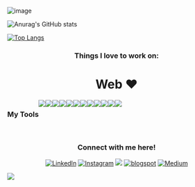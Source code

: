 <!-- ## Hi there <img src="https://raw.githubusercontent.com/ABSphreak/ABSphreak/master/gifs/Hi.gif" width="30px">, I am Aryan Shinde, A web dev
 -->
<!--
**AryanShinde/AryanShinde** is a ✨ _special_ ✨ repository because its `README.md` (this file) appears on your GitHub profile.

Here are some ideas to get you started:

- 🔭 I’m currently working on ...
- 🌱 I’m currently learning ...
- 👯 I’m looking to collaborate on ...
- 🤔 I’m looking for help with ...
- 💬 Ask me about ...
- 📫 How to reach me: ...
- 😄 Pronouns: ...
- ⚡ Fun fact: ...
-->
![image](https://user-images.githubusercontent.com/73652194/147917284-2e6d48ba-8fb8-4947-9be2-e393134aa841.png)

![Anurag's GitHub stats](https://github-readme-stats.vercel.app/api?username=AryanShinde&show_icons=true&theme=cobalt)


[![Top Langs](https://github-readme-stats.vercel.app/api/top-langs/?username=AryanShinde&langs_count=8&layout=compact&theme=radical)](https://github.com/anuraghazra/github-readme-stats)

<!-- <img align="left" src="https://github-readme-stats.vercel.app/api/top-langs?username=AryanShinde&show_icons=true&locale=en&layout=compact&theme=chartreuse-dark" alt="ovi" /> -->

<h3 align="center">Things I love to work on: </h3>
<h1 align="center">Web ❤️</h1>


<div style="display:flex;" align="center">
  <h3>My Tools</h3>
<img src="https://img.shields.io/badge/HTML5-E34F26?style=for-the-badge&logo=html5&logoColor=white" />
<img src="https://img.shields.io/badge/CSS3-1572B6?style=for-the-badge&logo=css3&logoColor=white"  />
<img src="https://img.shields.io/badge/JavaScript-323330?style=for-the-badge&logo=javascript&logoColor=F7DF1E" />
  <img src="https://img.shields.io/badge/Node.js-43853D?style=for-the-badge&logo=node.js&logoColor=white">
  <img src="https://img.shields.io/badge/MongoDB-4EA94B?style=for-the-badge&logo=mongodb&logoColor=white">
<img src="https://img.shields.io/badge/React-20232A?style=for-the-badge&logo=react&logoColor=61DAFB" />
<img src="https://img.shields.io/badge/Redux-593D88?style=for-the-badge&logo=redux&logoColor=white"  />
  <img src="https://img.shields.io/badge/Express.js-404D59?style=for-the-badge">
<img src="https://img.shields.io/badge/Django-092E20?style=for-the-badge&logo=django&logoColor=white"  />
<img src="https://img.shields.io/badge/Java-ED8B00?style=for-the-badge&logo=java&logoColor=white"  />
<img src="https://img.shields.io/badge/Postman-FF6C37?style=for-the-badge&logo=Postman&logoColor=white"  />
  <img src="https://img.shields.io/badge/Git-F05032?style=for-the-badge&logo=git&logoColor=white"  />
</div>
<br>
<h3 align="center">Connect with me here!</h3>
<p align="center">
<a href="https://www.linkedin.com/in/aryan-shinde-14ab58201/" target="_blank"><img src="https://img.shields.io/badge/LinkedIn-0077B5?style=for-the-badge&logo=linkedin&logoColor=white" alt="LinkedIn"></a>
<a href="https://www.instagram.com/aryan.shinde.29/" target="_blank"><img src="https://img.shields.io/badge/Instagram-E4405F?style=for-the-badge&logo=instagram&logoColor=white" alt="Instagram"></a>
<a href="https://twitter.com/aryan_aag" target="_blank"><img src="https://img.shields.io/badge/Twitter-1DA1F2?style=for-the-badge&logo=twitter&logoColor=white"></a>
<a href="https://www.blogger.com/u/1/blog/posts/3257685037274308193?pli=1" target="_blank"><img src="https://img.shields.io/badge/Blogger-FF5722?style=for-the-badge&logo=blogger&logoColor=white" alt="blogspot"></a>
<a href="https://medium.com/@aryan.shinde.29" target="_blank"><img src="https://img.shields.io/badge/Medium-12100E?style=for-the-badge&logo=medium&logoColor=white" alt="Medium"></a>
  </p>
  
  ![](https://komarev.com/ghpvc/?username=AryanShinde&style=plastic)




